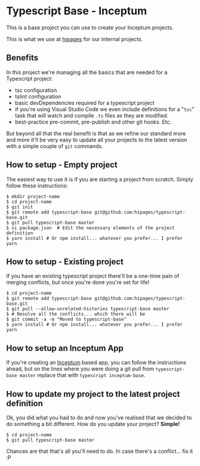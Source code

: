Typescript Base - Inceptum
====

This is a base project you can use to create your Inceptum projects.

This is what we use at [hipages](https://www.hipages.com.au) for our internal projects.

Benefits
-------

In this project we're managing all the basics that are needed for a Typescript project:
- tsc configuration
- tslint configuration
- basic devDependencies required for a typescript project
- if you're using Visual Studio Code we even include definitions for a "`tsc`" task that will watch and compile `.ts` files as they are modified.
- best-practice pre-commit, pre-publish and other git hooks. Etc.

But beyond all that the real benefit is that as we refine our standard more and more it'll be very easy to update all your projects to the latest version with a simple couple of `git` commands.

How to setup - Empty project
-------

The easiest way to use it is if you are starting a project from scratch. Simply follow these instructions:

```
$ mkdir project-name
$ cd project-name
$ git init
$ git remote add typescript-base git@github.com:hipages/typescript-base.git
$ git pull typescript-base master
$ vi package.json  # Edit the necessary elements of the project definition
$ yarn install # Or npm install... whatever you prefer... I prefer yarn
```

How to setup - Existing project
-------

If you have an existing typescript project there'll be a one-time pain of merging conflicts, but once you're done you're set for life!

```
$ cd project-name
$ git remote add typescript-base git@github.com:hipages/typescript-base.git
$ git pull --allow-unrelated-histories typescript-base master
$ # Resolve all the conflicts... which there will be
$ git commit -a -m "Moved to typescript-base"
$ yarn install # Or npm install... whatever you prefer... I prefer yarn
```

How to setup an Inceptum App
----
If you're creating an [Inceptum](https://inceptum.io/) based app, you can follow the instructions ahead, but on the lines where you were doing a git pull from `typescript-base master` replace that with `typescript inceptum-base`.


How to update my project to the latest project definition
---
Ok, you did what you had to do and now you've realised that we decided to do something a bit different. How do you update your project?  **Simple!**

```
$ cd project-name
$ git pull typescript-base master
```

Chances are that that's all you'll need to do. In case there's a conflict... fix it :P
